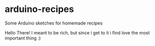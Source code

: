 # arduino-recipes
Some Arduino sketches for homemade recipes

Hello There! I meant to be rich, but since i get to it i find love the most important thing :) 

